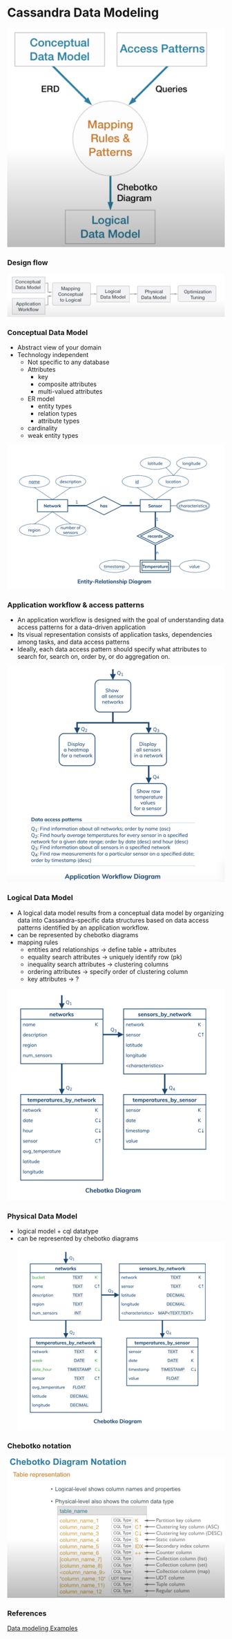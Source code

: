 # Cassandra Data Modeling


![](images/query_driven_datamodeling.png)


### Design flow

![](images/design_flow.png)

### Conceptual Data Model
  - Abstract view of your domain
  - Technology independent
	- Not specific to any database
	- Attributes
		- key
		- composite attributes
		- multi-valued attributes
	- ER model
		- entity types
		- relation types
		- attribute types
	- cardinality
	- weak entity types

![](images/conceptual.png)  


### Application workflow & access patterns
- An application workflow is designed with the goal of understanding data access patterns for a data-driven application
- Its visual representation consists of application tasks, dependencies among tasks, and data access patterns
- Ideally, each data access pattern should specify what attributes to search for, search on, order by, or do aggregation on.

![](images/app_workflow.png)

### Logical Data Model
- A logical data model results from a conceptual data model by organizing data into Cassandra-specific data structures based on data access patterns identified by an application workflow.
- can be represented by chebotko diagrams
- mapping rules
	- entities and relationships -> define table + attributes
	- equality search attributes -> uniquely identify row (pk)
	- inequality search attributes -> clustering columns
	- ordering attributes -> specify order of clustering column
	- key attributes -> ?

![](images/logical.png)

### Physical Data Model
- logical model + cql datatype
- can be represented by chebotko diagrams
![](images/physical.png)


### Chebotko notation

![](images/chebotko_diagram.png)

### References
[Data modeling Examples](https://www.datastax.com/learn/data-modeling-by-example)
